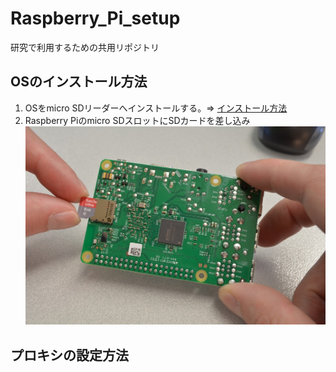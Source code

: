 # Raspberry_Pi_setup
研究で利用するための共用リポジトリ
## OSのインストール方法
1. OSをmicro SDリーダーへインストールする。=>
[インストール方法](https://qiita.com/tksnkym/items/31a237e27cbc51790cdd)
2. Raspberry Piのmicro SDスロットにSDカードを差し込み
![代替テキスト](sdcard.jpg)
## プロキシの設定方法
